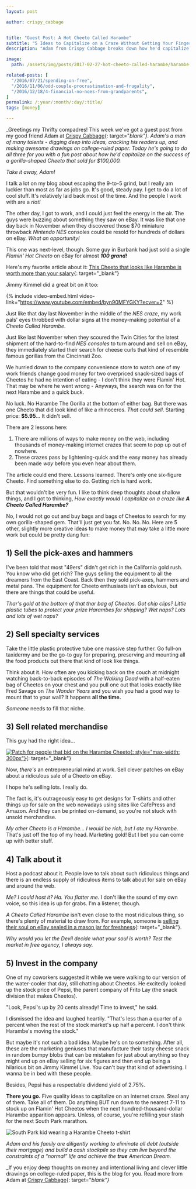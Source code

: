 ```yaml
---
layout: post

author: crispy_cabbage


title: "Guest Post: A Hot Cheeto Called Harambe"
subtitle: "5 Ideas to Capitalize on a Craze Without Getting Your Fingers Dirty"
description: "Adam from Crispy Cabbage breaks down how he'd capitalize on the Gorilla-shaped Cheeto Craze"

image:
  path: /assets/img/posts/2017-02-27-hot-cheeto-called-harambe/harambe-cheeto.jpg

related-posts: [
  "/2016/07/21/spending-on-free",
  "/2016/11/06/odd-couple-procrastination-and-frugality",
  "/2016/12/18/4-financial-no-noes-from-grandparents",
]
permalink: /:year/:month/:day/:title/
tags: [money]

---
```


_Greetings my Thrifty compadres! This week we've got a guest post from my good friend Adam at [Crispy Cabbage](http://www.crispycabbage.com){: target="_blank"}. Adam's a man of many talents - digging deep into ideas, cracking his readers up, and making awesome drawings on college-ruled paper. Today he's going to do all three for you with a fun post about how he'd capitalize on the success of a gorilla-shaped Cheeto that sold for $100,000._

_Take it away, Adam!_

I talk a lot on my blog about escaping the 9-to-5 grind, but I really am luckier than most as far as jobs go.  It's good, steady pay.  I get to do a lot of cool stuff.  It's relatively laid back most of the time.  And the people I work with are a _riot!_

The other day, I got to work, and I could just feel the energy in the air.  The guys were buzzing about something they saw on eBay.  It was like that one day back in November when they discovered those $70 miniature throwback _Nintendo NES_ consoles could be resold for hundreds of dollars on eBay.  _What an opportunity!_

This one was next-level, though.  Some guy in Burbank had just sold a single _Flamin' Hot Cheeto_ on eBay for almost ___100 grand!___

Here's my favorite article about it:  [This Cheeto that looks like Harambe is worth more than your salary](http://www.cnn.com/2017/02/07/us/harambe-cheeto-trnd/){: target="_blank"}

Jimmy Kimmel did a great bit on it too:

{% include video-embed.html video-link="https://www.youtube.com/embed/byn90MFYGKY?ecver=2" %}

Just like that day last November in the middle of the _NES craze_, my work pals' eyes throbbed with dollar signs at the money-making potential of a _Cheeto Called Harambe_.  

Just like last November when they scoured the Twin Cities for the latest shipment of the hard-to-find _NES consoles_ to turn around and sell on eBay, they immediately started their search for cheese curls that kind of resemble famous gorillas from the Cincinnati Zoo.

We hurried down to the company convenience store to watch one of my work friends change good money for two overpriced snack-sized bags of Cheetos he had no intention of eating - I don't think they were Flamin' Hot.  That may be where he went wrong - Anyways, the search was on for the next Harambe and a quick buck.

No luck.  No Harambe The Gorilla at the bottom of either bag.  But there was one Cheeto that did look kind of like a rhinoceros.  _That could sell_.  Starting price: __$5.95__... It didn't sell.

There are 2 lessons here:

1. There are millions of ways to make money on the web, including thousands of money-making internet crazes that seem to pop up out of nowhere.
2. These crazes pass by lightening-quick and the easy money has already been made _way_ before you even hear about them.

The article could end there.  Lessons learned.  There's only one six-figure Cheeto.  Find something else to do.  Getting rich is hard work.  

But that wouldn't be very fun.  I like to think deep thoughts about shallow things, and I got to thinking, _How exactly would I capitalize on a craze like_ ___A Cheeto Called Harambe?___

No, I would not go out and buy bags and bags of Cheetos to search for my own gorilla-shaped gem.  That'll just get you fat.  No. No. No.  Here are 5 other, slightly more creative ideas to make money that may take a little more work but could be pretty dang fun:

## 1) Sell the pick-axes and hammers  

I've been told that most "49ers" didn't get rich in the California gold rush.  You know who did get rich?  The guys selling the equipment to all the dreamers from the East Coast.  Back then they sold pick-axes, hammers and metal pans.  The equipment for Cheeto enthusiasts isn't as obvious, but there are things that could be useful.

_Thar's gold at the bottom of that thar bag of Cheetos.  Got chip clips?  Little plastic tubes to protect your prize Harambes for shipping?  Wet naps?  Lots and lots of wet naps?_

## 2) Sell specialty services

Take the little plastic protective tube one massive step further.  Go full-on taxidermy and be the go-to guy for preparing, preserving and mounting all the food products out there that kind of look like things.

Think about it.  How often are you kicking back on the couch at midnight watching back-to-back episodes of _The Walking Dead_ with a half-eaten bag of Cheetos on your chest and you pull one out that looks exactly like Fred Savage on _The Wonder Years_ and you wish you had a good way to mount that to your wall?  It happens __all the time.__

_Someone_ needs to fill that niche.

## 3) Sell related merchandise

This guy had the right idea...

[![Patch for people that bid on the Harambe Cheeto](http://i.ebayimg.com/images/g/z5QAAOSw3v5Ym8~l/s-l500.jpg){: style="max-width: 300px"}](http://www.ebay.com/itm/Harambe-Gorilla-Cheeto-Patch-Gorilla-Hot-Cheetos-/182449151642?hash=item2a7ad11e9a:g:z5QAAOSw3v5Ym8~l){: target="_blank"}

Now, _there's_ an entrepreneurial mind at work.  Sell clever patches on eBay about a ridiculous sale of a Cheeto on eBay.

I hope he's selling lots.  I really do.

The fact is, it's outrageously easy to get designs for T-shirts and other things up for sale on the web nowadays using sites like CafePress and Amazon.  And they can be printed on-demand, so you're not stuck with unsold merchandise.

_My other Cheeto is a Harambe...  I would be rich, but I ate my Harambe_.  That's just off the top of my head.  Marketing gold!  But I bet you can come up with better stuff.

## 4) Talk about it

Host a podcast about it.  People love to talk about such ridiculous things and there is an endless supply of ridiculous items to talk about for sale on eBay and around the web.

_Me?  I could host it?  Ha.  You flatter me._  I don't like the sound of my own voice, so this idea is up for grabs.  I'm a listener, though.

_A Cheeto Called Harambe_ isn't even close to the most ridiculous thing, so there's plenty of material to draw from.  For example, someone is [selling their soul on eBay sealed in a mason jar for freshness](http://www.ebay.com/itm/My-Soul-/292022742498?hash=item43fde96de2:g:w6wAAOSwopRYmreU){: target="_blank"}.

_Why would you let the Devil decide what your soul is worth?  Test the market in free agency, I always say._

## 5) Invest in the company

One of my coworkers suggested it while we were walking to our version of the water-cooler that day, still chatting about Cheetos.  He excitedly looked up the stock price of Pepsi, the parent company of Frito Lay (the snack division that makes Cheetos).

"Look, Pepsi's up by 20 cents already!  Time to invest,"  he said.

I dismissed the idea and laughed heartily. "That's less than a quarter of a percent when the rest of the stock market's up half a percent.  I don't think Harambe's moving the stock."

But maybe it's not such a bad idea.  Maybe he's on to something.  After all, these are the marketing geniuses that manufacture their tasty cheese snack in random bumpy blobs that can be mistaken for just about anything so they might end up on eBay selling for six figures and then end up being a hilarious bit on Jimmy Kimmel Live.  You can't buy that kind of advertising.  I wanna be in bed with these people.

Besides, Pepsi has a respectable dividend yield of 2.75%.

__There you go.__  Five quality ideas to capitalize on an internet craze.  Steal any of them.  Take all of them.  Do anything BUT run down to the nearest 7-11 to stock up on Flamin' Hot Cheetos when the next hundred-thousand-dollar Harambe apparition appears.  Unless, of course, you're refilling your stash for the next South Park marathon.

![South Park kid wearing a Harambe Cheeto t-shirt]({{site.url}}/assets/img/posts/2017-02-27-hot-cheeto-called-harambe/south-park-shirt.jpg)

_Adam and his family are diligently working to eliminate all debt (outside their mortgage) and build a cash stockpile so they can live beyond the constraints of a “normal” life and achieve the __true__ American Dream._

_If you enjoy deep thoughts on money and intentional living and clever little drawings on college-ruled paper, this is the blog for you. Read more from Adam at [Crispy Cabbage](http://www.crispycabbage.com){: target="_blank"}_
